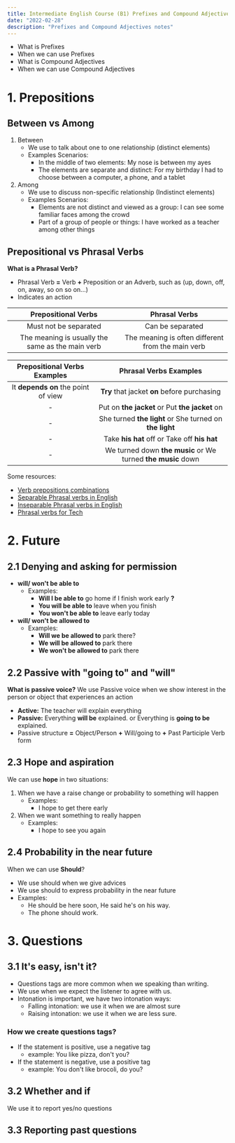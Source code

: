 ```yaml
---
title: Intermediate English Course (B1) Prefixes and Compound Adjectives
date: "2022-02-28"
description: "Prefixes and Compound Adjectives notes"
---
```


<!-- date: año-mes-día -->

- What is Prefixes
- When we can use Prefixes
- What is Compound Adjectives
- When we can use Compound Adjectives

# 1. Prepositions

## Between vs Among

1. Between
   - We use to talk about one to one relationship (distinct elements)
   - Examples Scenarios:
     - In the middle of two elements: My nose is between my ayes
     - The elements are separate and distinct: For my birthday I had to choose between a computer, a phone, and a tablet
2. Among
   - We use to discuss non-specific relationship (Indistinct elements)
   - Examples Scenarios:
     - Elements are not distinct and viewed as a group: I can see some familiar faces among the crowd
     - Part of a group of people or things: I have worked as a teacher among other things

## Prepositional vs Phrasal Verbs

**What is a Phrasal Verb?**

- Phrasal Verb **=** Verb **+** Preposition or an Adverb, such as (up, down, off, on, away, so on so on...)
- Indicates an action

|               Prepositional Verbs                |                   Phrasal Verbs                   |
| :----------------------------------------------: | :-----------------------------------------------: |
|              Must not be separated               |                 Can be separated                  |
| The meaning is usually the same as the main verb | The meaning is often different from the main verb |

|    Prepositional Verbs Examples     |                    Phrasal Verbs Examples                    |
| :---------------------------------: | :----------------------------------------------------------: |
| It **depends on** the point of view |         **Try** that jacket **on** before purchasing         |
|                  -                  |        Put on **the jacket** or Put **the jacket** on        |
|                  -                  |   She turned **the light** or She turned on **the light**    |
|                  -                  |         Take **his hat** off or Take off **his hat**         |
|                  -                  | We turned down **the music** or We turned **the music** down |

Some resources:

- [Verb prepositions combinations](https://7esl.com/verb-preposition-combinations/)
- [Separable Phrasal verbs in English](https://www.espressoenglish.net/separable-phrasal-verbs-in-english/)
- [Inseparable Phrasal verbs in English](https://www.espressoenglish.net/inseparable-phrasal-verbs-in-english/)
- [Phrasal verbs for Tech](https://static.platzi.com/media/files/class-7-_-keep-up-with-technology-worksheet_3c2072e8-9e3b-4a97-80de-6ef49a17b136.pdf)

# 2. Future

## 2.1 Denying and asking for permission

- **will/ won't be able to**
  - Examples:
    - **Will I be able to** go home if I finish work early **?**
    - **You will be able to** leave when you finish
    - **You won't be able to** leave early today
- **will/ won't be allowed to**
  - Examples:
    - **Will we be allowed to** park there?
    - **We will be allowed to** park there
    - **We won't be allowed to** park there

## 2.2 Passive with "going to" and "will"

**What is passive voice?**
We use Passive voice when we show interest in the person or object that experiences an action

- **Active:** The teacher will explain everything
- **Passive:** Everything **will be** explained. or Everything is **going to be** explained.
- Passive structure **=** Object/Person **+** Will/going to **+** Past Participle Verb form

## 2.3 Hope and aspiration

We can use **hope** in two situations:

1. When we have a raise change or probability to something will happen
   - Examples:
     - I hope to get there early
2. When we want something to really happen
   - Examples:
     - I hope to see you again

## 2.4 Probability in the near future

When we can use **Should**?

- We use should when we give advices
- We use should to express probability in the near future
- Examples:
  - He should be here soon, He said he's on his way.
  - The phone should work.

# 3. Questions

## 3.1 It's easy, isn't it?

- Questions tags are more common when we speaking than writing.
- We use when we expect the listener to agree with us.
- Intonation is important, we have two intonation ways:
  - Falling intonation: we use it when we are almost sure
  - Raising intonation: we use it when we are less sure.

### How we create questions tags?

- If the statement is positive, use a negative tag
  - example: You like pizza, don't you?
- If the statement is negative, use a positive tag
  - example: You don't like brocoli, do you?

## 3.2 Whether and if

We use it to report yes/no questions

## 3.3 Reporting past questions
